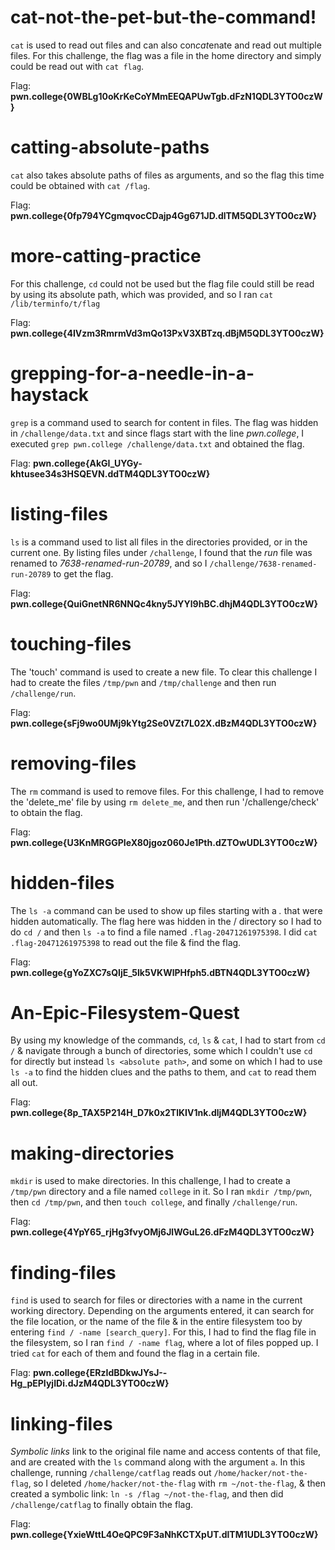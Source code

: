 # cat-not-the-pet-but-the-command!

`cat` is used to read out files and can also con*cat*enate and read out multiple files. For this challenge, the flag was a file in the home directory and simply could be read out with `cat flag`.

Flag: **pwn.college{0WBLg10oKrKeCoYMmEEQAPUwTgb.dFzN1QDL3YTO0czW}**

# catting-absolute-paths

`cat` also takes absolute paths of files as arguments, and so the flag this time could be obtained with `cat /flag`.

Flag: **pwn.college{0fp794YCgmqvocCDajp4Gg671JD.dlTM5QDL3YTO0czW}**

# more-catting-practice

For this challenge, `cd` could not be used but the flag file could still be read by using its absolute path, which was provided, and so I ran `cat /lib/terminfo/t/flag`

Flag: **pwn.college{4IVzm3RmrmVd3mQo13PxV3XBTzq.dBjM5QDL3YTO0czW}**

# grepping-for-a-needle-in-a-haystack

`grep` is a command used to search for content in files. The flag was hidden in `/challenge/data.txt` and since flags start with the line *pwn.college*, I executed `grep pwn.college /challenge/data.txt` and obtained the flag.

Flag: **pwn.college{AkGI_UYGy-khtusee34s3HSQEVN.ddTM4QDL3YTO0czW}**

# listing-files

`ls` is a command used to list all files in the directories provided, or in the current one. By listing files under `/challenge`, I found that the *run* file was renamed to *7638-renamed-run-20789*, and so I `/challenge/7638-renamed-run-20789` to get the flag.

Flag: **pwn.college{QuiGnetNR6NNQc4kny5JYYl9hBC.dhjM4QDL3YTO0czW}**

# touching-files

The 'touch' command is used to create a new file. To clear this challenge I had to create the files `/tmp/pwn` and `/tmp/challenge` and then run `/challenge/run`.

Flag: **pwn.college{sFj9wo0UMj9kYtg2Se0VZt7L02X.dBzM4QDL3YTO0czW}**

# removing-files

The `rm` command is used to remove files. For this challenge, I had to remove the 'delete_me' file by using `rm delete_me`, and then run '/challenge/check' to obtain the flag. 

Flag: **pwn.college{U3KnMRGGPIeX80jgoz060Je1Pth.dZTOwUDL3YTO0czW}**

# hidden-files

The `ls -a` command can be used to show up files starting with a *.* that were hidden automatically. The flag here was hidden in the / directory so I had to do `cd /` and then `ls -a` to find a file named `.flag-20471261975398`. I did `cat .flag-20471261975398` to read out the file & find the flag.

Flag: **pwn.college{gYoZXC7sQIjE_5lk5VKWlPHfph5.dBTN4QDL3YTO0czW}**

# An-Epic-Filesystem-Quest

By using my knowledge of the commands, `cd`, `ls` & `cat`, I had to start from `cd /` & navigate through a bunch of directories, some which I couldn't use `cd` for directly but instead `ls <absolute path>`, and some on which I had to use `ls -a` to find the hidden clues and the paths to them, and `cat` to read them all out.

Flag: **pwn.college{8p_TAX5P214H_D7k0x2TlKIV1nk.dljM4QDL3YTO0czW}**

# making-directories

`mkdir` is used to make directories. In this challenge, I had to create a `/tmp/pwn` directory and a file named `college` in it. So I ran `mkdir /tmp/pwn`, then `cd /tmp/pwn`, and then `touch college`, and finally `/challenge/run`.

Flag: **pwn.college{4YpY65_rjHg3fvyOMj6JlWGuL26.dFzM4QDL3YTO0czW}**

# finding-files

`find` is used to search for files or directories with a name in the current working directory. Depending on the arguments entered, it can search for the file location, or the name of the file & in the entire filesystem too by entering `find / -name [search_query]`. For this, I had to find the flag file in the filesystem, so I ran `find / -name flag`, where a lot of files popped up. I tried `cat` for each of them and found the flag in a certain file.

Flag: **pwn.college{ERzIdBDkwJYsJ--Hg_pEPIyjIDi.dJzM4QDL3YTO0czW}**

# linking-files

*Symbolic links* link to the original file name and access contents of that file, and are created with the `ls` command along with the argument `a`. In this challenge, running `/challenge/catflag` reads out `/home/hacker/not-the-flag`, so I deleted `/home/hacker/not-the-flag` with `rm ~/not-the-flag`, & then created a symbolic link: `ln -s /flag ~/not-the-flag`, and then did `/challenge/catflag` to finally obtain the flag.

Flag: **pwn.college{YxieWttL4OeQPC9F3aNhKCTXpUT.dlTM1UDL3YTO0czW}**